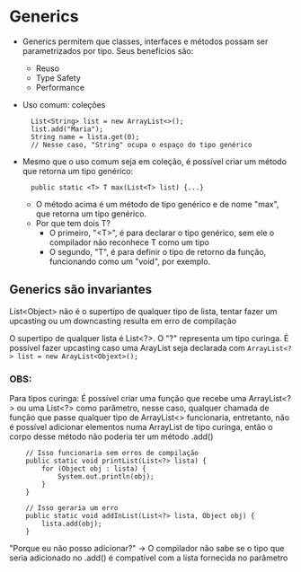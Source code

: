 # Generics
* Generics permitem que classes, interfaces e métodos possam ser parametrizados por tipo. Seus benefícios são:
  * Reuso
  * Type Safety
  * Performance
  

* Uso comum: coleções

        List<String> list = new ArrayList<>();
        list.add("Maria");
        String name = lista.get(0);
        // Nesse caso, "String" ocupa o espaço do tipo genérico
 

* Mesmo que o uso comum seja em coleção, é possível criar um método que retorna um tipo genérico:

        public static <T> T max(List<T> list) {...}

    * O método acima é um método de tipo genérico e de nome "max", que retorna um tipo genérico.
    * Por que tem dois T?
      * O primeiro, "\<T>", é para declarar o tipo genérico, sem ele o compilador não reconhece T como um tipo
      * O segundo, "T", é para definir o tipo de retorno da função, funcionando como um "void", por exemplo.
      
## Generics são invariantes

List\<Object> não é o supertipo de qualquer tipo de lista, tentar fazer um upcasting ou um downcasting resulta em erro de compilação

O supertipo de qualquer lista é List\<?>. O "?" representa um tipo curinga. É possível fazer upcasting caso uma ArayList seja declarada com `ArrayList<?> list = new ArayList<Objext>();`

### OBS: 
Para tipos curinga: É possível criar uma função que recebe uma ArrayList\<?> ou uma List<?> como parâmetro, nesse caso, qualquer chamada de função que passe qualquer tipo de ArrayList<> funcionaria, entretanto, não é possível adicionar elementos numa ArrayList de tipo curinga, então o corpo desse método não poderia ter um método .add()

        // Isso funcionaria sem erros de compilação
        public static void printList(List<?> lista) {
            for (Object obj : lista) {
                System.out.println(obj);
            }
        }

        // Isso geraria um erro
        public static void addInList(List<?> lista, Object obj) {
            lista.add(obj);
        }

"Porque eu não posso adicionar?" -> O compilador não sabe se o tipo que seria adicionado no .add() é compatível com a lista fornecida no parâmetro